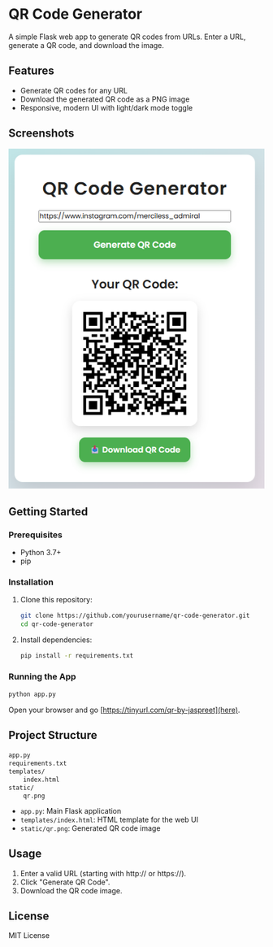 # QR Code Generator

A simple Flask web app to generate QR codes from URLs. Enter a URL, generate a QR code, and download the image.

## Features

- Generate QR codes for any URL
- Download the generated QR code as a PNG image
- Responsive, modern UI with light/dark mode toggle

## Screenshots

![QR Code Generator Screenshot](static/qr123.png)

## Getting Started

### Prerequisites

- Python 3.7+
- pip

### Installation

1. Clone this repository:

   ```sh
   git clone https://github.com/yourusername/qr-code-generator.git
   cd qr-code-generator
   ```

2. Install dependencies:

   ```sh
   pip install -r requirements.txt
   ```

### Running the App

```sh
python app.py
```

Open your browser and go [https://tinyurl.com/qr-by-jaspreet](here).

## Project Structure

```
app.py
requirements.txt
templates/
    index.html
static/
    qr.png
```

- `app.py`: Main Flask application
- `templates/index.html`: HTML template for the web UI
- `static/qr.png`: Generated QR code image

## Usage

1. Enter a valid URL (starting with http:// or https://).
2. Click "Generate QR Code".
3. Download the QR code image.

## License

MIT License
